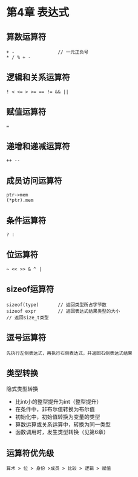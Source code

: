 # 第4章 表达式
## 算数运算符
```
+ -                // 一元正负号 
* / % + -
```
## 逻辑和关系运算符
```
! < <= > >= == != && ||
```
## 赋值运算符
```
=
```
## 递增和递减运算符
```
++ --
```
## 成员访问运算符
```
ptr->mem
(*ptr).mem
```
## 条件运算符
```
? :
```
## 位运算符
```
~ << >> & ^ |
```
## sizeof运算符
```
sizeof(type)       // 返回类型所占字节数
sizeof expr        // 返回表达式结果类型的大小
// 返回size_t类型
```
## 逗号运算符
```
先执行左侧表达式，再执行右侧表达式，并返回右侧表达式结果
```
## 类型转换
隐式类型转换
* 比int小的整型提升为int（整型提升）
* 在条件中，非布尔值转换为布尔值
* 初始化中，初始值转换为变量的类型
* 算数运算或关系运算中，转换为同一类型
* 函数调用时，发生类型转换（见第6章）
## 运算符优先级
```
算术 > 位 > 身份 >成员 > 比较 > 逻辑 > 赋值
```